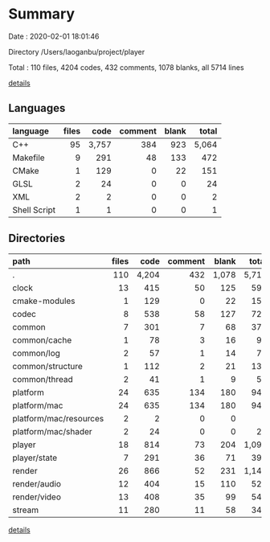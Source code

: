 # Summary

Date : 2020-02-01 18:01:46

Directory /Users/laoganbu/project/player

Total : 110 files,  4204 codes, 432 comments, 1078 blanks, all 5714 lines

[details](details.md)

## Languages
| language | files | code | comment | blank | total |
| :--- | ---: | ---: | ---: | ---: | ---: |
| C++ | 95 | 3,757 | 384 | 923 | 5,064 |
| Makefile | 9 | 291 | 48 | 133 | 472 |
| CMake | 1 | 129 | 0 | 22 | 151 |
| GLSL | 2 | 24 | 0 | 0 | 24 |
| XML | 2 | 2 | 0 | 0 | 2 |
| Shell Script | 1 | 1 | 0 | 0 | 1 |

## Directories
| path | files | code | comment | blank | total |
| :--- | ---: | ---: | ---: | ---: | ---: |
| . | 110 | 4,204 | 432 | 1,078 | 5,714 |
| clock | 13 | 415 | 50 | 125 | 590 |
| cmake-modules | 1 | 129 | 0 | 22 | 151 |
| codec | 8 | 538 | 58 | 127 | 723 |
| common | 7 | 301 | 7 | 68 | 376 |
| common/cache | 1 | 78 | 3 | 16 | 97 |
| common/log | 2 | 57 | 1 | 14 | 72 |
| common/structure | 1 | 112 | 2 | 21 | 135 |
| common/thread | 2 | 41 | 1 | 9 | 51 |
| platform | 24 | 635 | 134 | 180 | 949 |
| platform/mac | 24 | 635 | 134 | 180 | 949 |
| platform/mac/resources | 2 | 2 | 0 | 0 | 2 |
| platform/mac/shader | 2 | 24 | 0 | 0 | 24 |
| player | 18 | 814 | 73 | 204 | 1,091 |
| player/state | 7 | 291 | 36 | 71 | 398 |
| render | 26 | 866 | 52 | 231 | 1,149 |
| render/audio | 12 | 404 | 15 | 110 | 529 |
| render/video | 13 | 408 | 35 | 99 | 542 |
| stream | 11 | 280 | 11 | 58 | 349 |

[details](details.md)